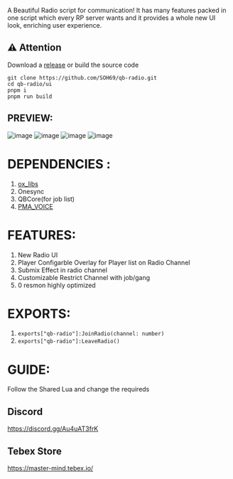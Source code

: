 A Beautiful Radio script for communication! It has many features packed in one script which every RP server wants and it provides a whole new UI look, enriching user experience.

## ⚠️ Attention
Download a [release](https://github.com/SOH69/qb-radio/releases/) or build the source code
```
git clone https://github.com/SOH69/qb-radio.git
cd qb-radio/ui
pnpm i
pnpm run build
```

## PREVIEW:
![image](https://cdn.discordapp.com/attachments/1157002364599943219/1161040806212276224/20231010023913_1.jpg?ex=6536da83&is=65246583&hm=079270e252cfd45227ac532b39c5105b2e33f1e133e47c15ed1a8446b4a66c42&)
![image](https://imgur.com/D4G1Mgf.png)
![image](https://imgur.com/CBvLgY4.png)
![image](https://imgur.com/VyqOJd0.png)

# DEPENDENCIES :  
1. [ox_libs](https://github.com/overextended/ox_lib)
2. Onesync
3. QBCore(for job list)
4. [PMA_VOICE](https://github.com/AvarianKnight/pma-voice)

# FEATURES:
1. New Radio UI
2. Player Configarble Overlay for Player list on Radio Channel
3. Submix Effect in radio channel
4. Customizable Restrict Channel with job/gang
5. 0 resmon highly optimized

# EXPORTS:
1. `exports["qb-radio"]:JoinRadio(channel: number)`
2. `exports["qb-radio"]:LeaveRadio()`

# GUIDE:
Follow the Shared Lua and change the requireds

## Discord
https://discord.gg/Au4uAT3frK

## Tebex Store
https://master-mind.tebex.io/
